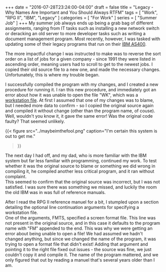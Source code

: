 +++
date = "2016-07-28T23:24:00-04:00"
draft = false
title = "Legacy - Why Names Are Important and You Should Always RTFM"
tags = [ "Work", "RPG II", "IBM", "Legacy" ]
categories = [ "For Work" ]
series = [ "Summer Job" ]
+++
My summer job always ends up being a grab bag of
different assignments, ranging from IT tasks such
as installing a new network switch or deracking
an old server to more developer tasks such as
writing a document management program. Most recently,
however, I was tasked with updating some of their legacy
programs that run on their [IBM AS400](https://en.wikipedia.org/wiki/IBM_System_i).  


The more impactful change I was instructed to make
was to reverse the sort order on a list of jobs for
a given company - since 1991 they were listed in
ascending order, meaning users had to scroll to get
to the newest jobs. I copied their old source file to a
new one, and made the necessary changes.
Unfortunately, this is where my trouble began.  


I successfully compiled the program with my changes, and I
created a new procedure for running it. I ran this new procedure,
and immediately got an error about how it was unable to open
the file "WK", which was a [workstation file](http://publib.boulder.ibm.com/iseries/v5r2/ic2924/books/c092507426.htm).
At first I assumed that one of my changes was to blame, but
I needed more data to confirm - so I copied the original source
again and compiled it without change (other than the program name, of couse).
Well, wouldn't you know it, it gave the same error! Was the original code
faulty? That seemed unlikely.  
	
{{< figure src="../maybeimthefool.png" 
	   caption="I'm certain this system is out to get me."
>}}

The next day I had off, and my dad, who is more familiar with the IBM system
but far less familiar with programming, continued my work. To test whether
it was the original source to blame or something we did wrong in compiling it,
he compiled another less critical program, and it ran without complaint.  
This seemed to confirm that the original source was incorrect, but I was not satisfied.
I was sure there was something we missed, and luckily the room the old IBM was in
was full of reference manuals.  

After I read the RPG II reference manuel for a bit,
I stumpled upon a section detailing the optional line continuation arguments
for specifying a workstation file.  
One of the arguments, FMTS, specified a screen format file. This line was
not present in the original source, and in this case it defaults to
the program name with "FM" appended to the end. This was why we were getting
an error about being unable to open a file! We had assumed we hadn't changed
anything, but since we changed the name of the program, it was trying to open
a format file that didn't exist! Adding that argument and pointing it to the
right file fixed out issues - the source was fine, we just couldn't copy
it and compile it. The name of the program mattered, and we only figured
that out by reading a manuel that's several years older than I am.
